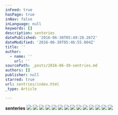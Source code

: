 ```yaml
---
inFeed: true
hasPage: true
inNav: false
inLanguage: null
keywords: []
description: senteries
datePublished: '2016-06-30T05:49:28.267Z'
dateModified: '2016-06-30T05:46:55.004Z'
title: ''
author:
  - name: ''
    url: ''
sourcePath: _posts/2016-06-30-sentries.md
authors: []
publisher: null
starred: true
url: sentries/index.html
_type: Article

---
```

**senteries**
![](https://the-grid-user-content.s3-us-west-2.amazonaws.com/cb78a5ca-2251-49b5-9bea-44ad8b4f9cb1.jpg)
![](https://the-grid-user-content.s3-us-west-2.amazonaws.com/ff448018-d925-4db9-aa63-9ed2850d28af.jpg)
![](https://the-grid-user-content.s3-us-west-2.amazonaws.com/6a729124-7800-4376-8b7b-ab733cca7040.jpg)
![](https://the-grid-user-content.s3-us-west-2.amazonaws.com/0c5694c0-eaa8-4b75-9634-95ba6fd91b79.jpg)
![](https://the-grid-user-content.s3-us-west-2.amazonaws.com/5c0a5bb1-8495-4017-b231-f3eb5556a531.jpg)
![](https://the-grid-user-content.s3-us-west-2.amazonaws.com/8f7b49cb-e29d-495d-8260-cb6b183e6e7c.jpg)
![](https://the-grid-user-content.s3-us-west-2.amazonaws.com/ba3b859b-5cdb-498d-ac49-dc0d344e3540.jpg)
![](https://the-grid-user-content.s3-us-west-2.amazonaws.com/d0155a77-6612-4324-9e0f-644bbf4825c1.jpg)
![](https://the-grid-user-content.s3-us-west-2.amazonaws.com/15f5bd37-8141-483b-876e-9429b1ada9ee.jpg)
![](https://the-grid-user-content.s3-us-west-2.amazonaws.com/496a582d-3563-4817-8925-6afc7bbe1445.jpg)
![](https://the-grid-user-content.s3-us-west-2.amazonaws.com/5d5a5ff8-630e-4a02-a3c8-f383d1b55eed.jpg)
![](https://the-grid-user-content.s3-us-west-2.amazonaws.com/0714efb8-b22d-4835-91ea-0714dfa65059.jpg)
![](https://the-grid-user-content.s3-us-west-2.amazonaws.com/4e176d61-a7e7-40dd-a9b2-c51572695fb1.jpg)
![](https://the-grid-user-content.s3-us-west-2.amazonaws.com/f416e833-ae1f-4707-adf9-267e2813b031.jpg)